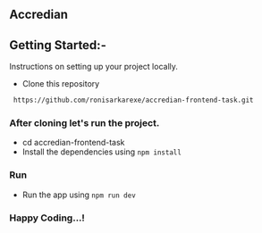 ## Accredian

## Getting Started:-

Instructions on setting up your project locally.

- Clone this repository

```sh
 https://github.com/ronisarkarexe/accredian-frontend-task.git
```

### After cloning let's run the project.

- cd accredian-frontend-task
- Install the dependencies using `npm install`

### Run

- Run the app using `npm run dev`

### Happy Coding...!